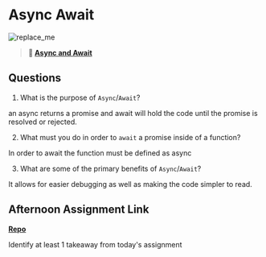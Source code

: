 # Async Await

![replace_me](https://codeworks.blob.core.windows.net/public/assets/img/illustrations/placeholder.svg)

> **📖 [Async and Await](https://codeworksacademy.com/fs-student-guide/resources/wk4/03-Async-Await)**

## Questions

1. What is the purpose of `Async`/`Await`?

an async returns a promise and await will hold the code until the promise is resolved or rejected.

2. What must you do in order to `await` a promise inside of a function?

In order to await the function must be defined as async

3. What are some of the primary benefits of `Async`/`Await`?

It allows for easier debugging as well as making the code simpler to read.

## Afternoon Assignment Link

**[Repo](https://github.com/JackFox77/<ASSIGNMENT_REPO>)**

Identify at least 1 takeaway from today's assignment
